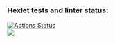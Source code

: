 ### Hexlet tests and linter status:
[![Actions Status](https://github.com/Amaliiya/fullstack-javascript-project-44/actions/workflows/hexlet-check.yml/badge.svg)](https://github.com/Amaliiya/fullstack-javascript-project-44/actions)  
<a href="https://codeclimate.com/github/Amaliiya/fullstack-javascript-project-44/maintainability"><img src="https://api.codeclimate.com/v1/badges/53c15be6ba8b0d110583/maintainability" /></a>
<a href = "https://asciinema.org/a/YlbDZo6UTMsZNKNGLgAWavZvj">
<a href = 'https://asciinema.org/a/Kca8eiAzbWrziMamKdrgErZKy'>
<a href = "https://asciinema.org/a/hrosoipPojUgfBO0ExMvZ9QSr">
<a href = "https://asciinema.org/a/eSLYyIe0ZYIQCbnuukBjfg7Jl">